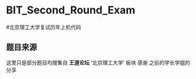# BIT_Second_Round_Exam
#北京理工大学复试历年上机代码
## 题目来源
这里只是部分题目均搜集自 **王道论坛** ‘北京理工大学’ 板块 
感谢 之前的学长学姐的分享

[初试经验]:https://github.com/Sologala/BIT_Second_Round_Exam/blob/master/考研经验/初试.md

